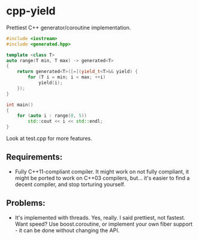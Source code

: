 cpp-yield
=========

Prettiest C++ generator/coroutine implementation.

```c++
#include <iostream>
#include <generated.hpp>

template <class T>
auto range(T min, T max) -> generated<T>
{
	return generated<T>([=](yield_t<T>&& yield) {
		for (T i = min; i < max; ++i)
			yield(i);
	});
}

int main()
{
	for (auto i : range(0, 5))
		std::cout << i << std::endl;
}
```

Look at test.cpp for more features.

Requirements:
-------------

* Fully C++11-compliant compiler. It might work on not fully compliant, it might be ported to work on C++03 compilers, but... it's easier to find a decent compiler, and stop torturing yourself.

Problems:
---------

* It's implemented with threads. Yes, really. I said prettiest, not fastest. Want speed? Use boost.coroutine, or implement your own fiber support - it can be done without changing the API.
